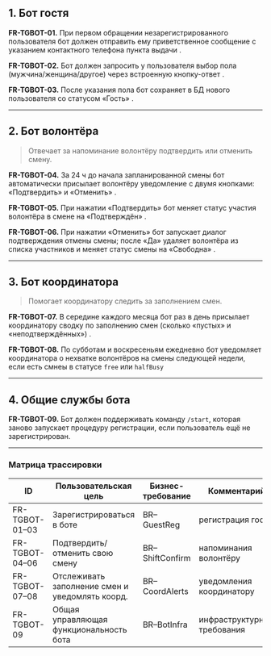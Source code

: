 ## 1. Бот гостя

**FR-TGBOT-01.** При первом обращении незарегистрированного пользователя бот должен отправить ему приветственное сообщение с указанием контактного телефона пункта выдачи .

**FR-TGBOT-02.** Бот должен запросить у пользователя выбор пола (мужчина/женщина/другое) через встроенную кнопку-ответ .

**FR-TGBOT-03.** После указания пола бот сохраняет в БД нового пользователя со статусом «Гость» .

---

## 2. Бот волонтёра

> Отвечает за напоминание волонтёру подтвердить или отменить смену.

**FR-TGBOT-04.** За 24 ч до начала запланированной смены бот автоматически присылает волонтёру уведомление с двумя кнопками: «Подтвердить» и «Отменить» .

**FR-TGBOT-05.** При нажатии «Подтвердить» бот меняет статус участия волонтёра в смене на «Подтверждён» .

**FR-TGBOT-06.** При нажатии «Отменить» бот запускает диалог подтверждения отмены смены; после «Да» удаляет волонтёра из списка участников и меняет статус смены на «Свободна» .

---

## 3. Бот координатора

> Помогает координатору следить за заполнением смен.

**FR-TGBOT-07.** В середине каждого месяца бот раз в день присылает координатору сводку по заполнению смен (сколько «пустых» и «неподтверждённых») .

**FR-TGBOT-08.** По субботам и воскресеньям ежедневно бот уведомляет координатора о нехватке волонтёров на смены следующей недели, если есть смнеы в статусе `free` или `halfBusy`

---

## 4. Общие службы бота

**FR-TGBOT-09.** Бот должен поддерживать команду `/start`, которая заново запускает процедуру регистрации, если пользователь ещё не зарегистрирован.

---

### Матрица трассировки

| ID             | Пользовательская цель                           | Бизнес-требование | Комментарий                 |
|----------------|-------------------------------------------------|-------------------|-----------------------------|
| FR-TGBOT-01–03 | Зарегистрироваться в боте                       | BR–GuestReg       | регистрация гостя           |
| FR-TGBOT-04–06 | Подтвердить/отменить свою смену                 | BR–ShiftConfirm   | напоминания волонтёру       |
| FR-TGBOT-07–08 | Отслеживать заполнение смен и уведомлять коорд. | BR–CoordAlerts    | уведомления координатору    |
| FR-TGBOT-09    | Общая управляющая функциональность бота         | BR–BotInfra       | инфраструктурные требования |


